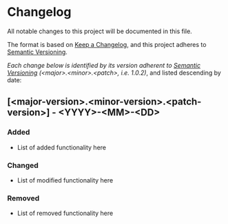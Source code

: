 # Changelog
All notable changes to this project will be documented in this file.

The format is based on [Keep a Changelog](https://keepachangelog.com/en/1.0.0/),
and this project adheres to [Semantic Versioning](https://semver.org/spec/v2.0.0.html).

*Each change below is identified by its version adherent to [Semantic Versioning](https://semver.org/spec/v2.0.0.html)
(\<major>.\<minor>.\<patch>, i.e. 1.0.2)*, and listed descending by date:

## [\<major-version>.\<minor-version>.\<patch-version>] - \<YYYY>-\<MM>-\<DD>
### Added
- List of added functionality here
### Changed
- List of modified functionality here
### Removed
- List of removed functionality here
